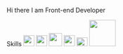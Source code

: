 Hi there
I am Front-end Developer

Skills
<code><img src="https://cdn.pixabay.com/photo/2017/08/05/11/16/logo-2582748_1280.png" width="25px"/></code>
<code><img src="https://cdn.pixabay.com/photo/2017/08/05/11/16/logo-2582747_1280.png" width="25px"/></code>
<code><img src="https://cdn.pixabay.com/photo/2017/03/30/17/41/javascript-2189147_1280.png" width="30px"/></code>
<code><img src="https://cdn4.iconfinder.com/data/icons/logos-3/600/React.js_logo-512.png" width="25px"/></code>
<code><img src="https://upload.wikimedia.org/wikipedia/commons/thumb/d/d5/Tailwind_CSS_Logo.svg/2560px-Tailwind_CSS_Logo.svg.png" width="25px" height="20px"/></code>
<code><img src="https://logos-world.net/wp-content/uploads/2021/02/Trello-Logo.png" width="60px"/></code>
